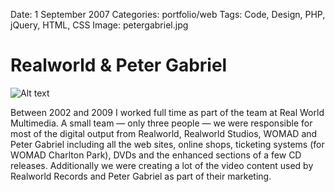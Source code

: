 Date: 1 September 2007
Categories: portfolio/web
Tags: Code, Design, PHP, jQuery, HTML, CSS
Image: petergabriel.jpg

# Realworld <span class="amp">&amp;</span> Peter Gabriel 

![Alt text](/attachments/petergabriel.jpg "Peter Gabriel website front page")

Between 2002 and 2009 I worked full time as part of the team at Real World Multimedia. A small team &mdash; only three people &mdash; we were responsible for most of the digital output from Realworld, Realworld Studios, WOMAD and Peter Gabriel including all the web sites, online shops, ticketing systems (for WOMAD Charlton Park), DVDs and the enhanced sections of a few CD releases. Additionally we were creating a lot of the video content used by Realworld Records and Peter Gabriel as part of their marketing.